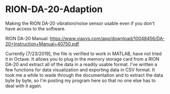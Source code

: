 # RION-DA-20-Adaption
Making the RION DA-20 vibration/noise sensor usable even if you don't have access to the software.

RION DA-20 Manual: https://www.viaxys.com/app/download/10048456/DA-20+Instruction+Manual+40750.pdf

Currently [7/23/2019], the file is verified to work in MATLAB, have not tried it in Octave. It allows you to plug in the memory storage card from a RION DA-20 and extract all of the data in a readily usable format. I've written a few functions for data visualization and exporting data in CSV format. It took me a while to wade through the documentation and to extract the data byte by byte, so I'm posting my program here so that no one else has to deal with it again. 
